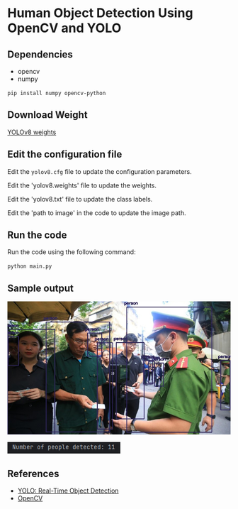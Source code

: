 # Human Object Detection Using OpenCV and YOLO

 ## Dependencies

  * opencv
  * numpy
  
`pip install numpy opencv-python`

## Download Weight

[YOLOv8 weights](https://drive.google.com/file/d/1qKRhnQBLhuenRcpKHh-DJur_41idcMSY/view?usp=sharing)


## Edit the configuration file

Edit the `yolov8.cfg` file to update the configuration parameters.

Edit the 'yolov8.weights' file to update the weights.

Edit the 'yolov8.txt' file to update the class labels.

Edit the 'path to image' in the code to update the image path.

## Run the code

Run the code using the following command:

`python main.py`

## Sample output

![output](output.jpg)

![img.png](img.png)

## References

* [YOLO: Real-Time Object Detection](https://pjreddie.com/darknet/yolo/)
* [OpenCV](https://opencv.org/)
